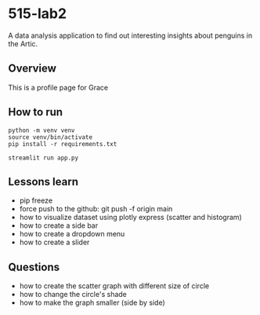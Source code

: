 # 515-lab2
A data analysis application to find out interesting  insights about penguins in the Artic. 

## Overview
This is a profile page for Grace

## How to run

```
python -m venv venv
source venv/bin/activate
pip install -r requirements.txt

streamlit run app.py
```

## Lessons learn
- pip freeze
- force push to the github: git push -f origin main
- how to visualize dataset using plotly express (scatter and histogram)
- how to create a side bar
- how to create a dropdown menu
- how to create a slider

## Questions
- how to create the scatter graph with different size of circle
- how to change the circle's shade
- how to make the graph smaller (side by side)